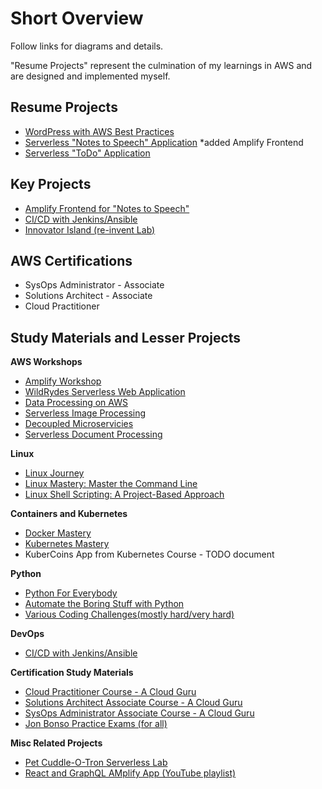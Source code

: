 # Short Overview
Follow links for diagrams and details.

"Resume Projects" represent the culmination of my learnings in AWS and are designed and implemented myself.

## Resume Projects

- [WordPress with AWS Best Practices](https://github.com/Nathhill92/projects/tree/master/AWS%20Hosted%20Wordpress)
- [Serverless "Notes to Speech" Application](https://github.com/Nathhill92/projects/tree/master/Serverless_Textract_Polly) *added Amplify Frontend
- [Serverless "ToDo" Application](https://github.com/Nathhill92/projects/tree/master/Serverless%20ToDo%20Application)

## Key Projects

- [Amplify Frontend for "Notes to Speech"](https://github.com/login?return_to=https%3A%2F%2Fgithub.com%2Faws-samples%2Famplify-photo-gallery-workshop)
- [CI/CD with Jenkins/Ansible](https://github.com/Nathhill92/projects/tree/master/CICD%20Project)
- [Innovator Island (re-invent Lab)](https://github.com/aws-samples/aws-serverless-workshop-innovator-island)

## AWS Certifications

- SysOps Administrator - Associate
- Solutions Architect - Associate
- Cloud Practitioner

## Study Materials and Lesser Projects
<b>AWS Workshops</b>
- [Amplify Workshop](https://amplify-workshop.go-aws.com/10_prerequisites/20_software.html)
- [WildRydes Serverless Web Application](https://webapp.serverlessworkshops.io/)
- [Data Processing on AWS](https://data-processing.serverlessworkshops.io/)
- [Serverless Image Processing](https://image-processing.serverlessworkshops.io/)
- [Decoupled Microservicies](https://async-messaging.workshop.aws/)
- [Serverless Document Processing](https://document-processing.serverlessworkshops.io/en/)
  

<b>Linux</b>
- [Linux Journey](https://linuxjourney.com/)
- [Linux Mastery: Master the Command Line](https://www.udemy.com/course/linux-mastery/)
- [Linux Shell Scripting: A Project-Based Approach](https://www.udemy.com/course/linux-shell-scripting-projects/)

<b>Containers and Kubernetes</b>
- [Docker Mastery](https://www.udemy.com/course/docker-mastery/)
- [Kubernetes Mastery](https://www.udemy.com/course/kubernetesmastery/)
- KuberCoins App from Kubernetes Course - TODO document 

<b>Python</b>
- [Python For Everybody](https://www.py4e.com/lessons)
- [Automate the Boring Stuff with Python](https://www.udemy.com/course/automate/)
- [Various Coding Challenges(mostly hard/very hard)](https://edabit.com/challenges/python3)

<b>DevOps</b>
- [CI/CD with Jenkins/Ansible](https://github.com/Nathhill92/projects/tree/master/CICD%20Project)

<b>Certification Study Materials</b>
- [Cloud Practitioner Course - A Cloud Guru](https://acloud.guru/learn/fc8d43d6-2f1d-4992-9650-b20ad4018019)
- [Solutions Architect Associate Course - A Cloud Guru](https://acloud.guru/learn/aws-certified-solutions-architect-associate)
- [SysOps Administrator Associate Course - A Cloud Guru](https://acloud.guru/learn/82f54158-d48b-496c-9f6c-045aa5bdaea8)
- [Jon Bonso Practice Exams (for all)](https://www.udemy.com/user/jonjonbonso/)

<b>Misc Related Projects</b>
- [Pet Cuddle-O-Tron Serverless Lab](https://github.com/acantril/learn-cantrill-io-labs/tree/master/aws-serverless-pet-cuddle-o-tron)
- [React and GraphQL AMplify App (YouTube playlist)](https://www.youtube.com/watch?v=QV2WS535nyI)
